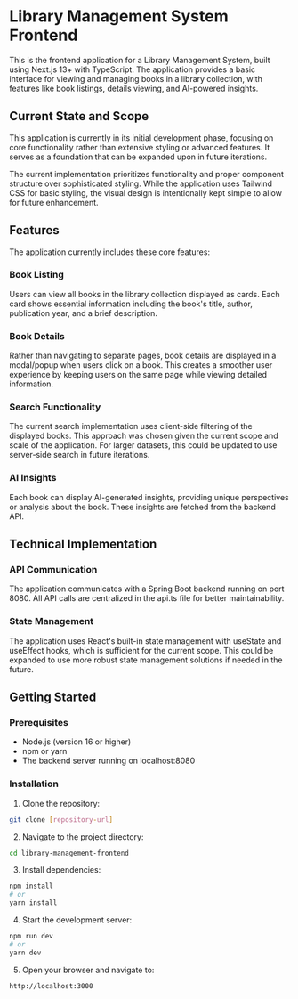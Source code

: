 # Library Management System Frontend

This is the frontend application for a Library Management System, built using Next.js 13+ with TypeScript. The application provides a basic interface for viewing and managing books in a library collection, with features like book listings, details viewing, and AI-powered insights.

## Current State and Scope

This application is currently in its initial development phase, focusing on core functionality rather than extensive styling or advanced features. It serves as a foundation that can be expanded upon in future iterations.

The current implementation prioritizes functionality and proper component structure over sophisticated styling. While the application uses Tailwind CSS for basic styling, the visual design is intentionally kept simple to allow for future enhancement.

## Features

The application currently includes these core features:

### Book Listing
Users can view all books in the library collection displayed as cards. Each card shows essential information including the book's title, author, publication year, and a brief description.

### Book Details
Rather than navigating to separate pages, book details are displayed in a modal/popup when users click on a book. This creates a smoother user experience by keeping users on the same page while viewing detailed information.

### Search Functionality
The current search implementation uses client-side filtering of the displayed books. This approach was chosen given the current scope and scale of the application. For larger datasets, this could be updated to use server-side search in future iterations.

### AI Insights
Each book can display AI-generated insights, providing unique perspectives or analysis about the book. These insights are fetched from the backend API.

## Technical Implementation

### API Communication
The application communicates with a Spring Boot backend running on port 8080. All API calls are centralized in the api.ts file for better maintainability.

### State Management
The application uses React's built-in state management with useState and useEffect hooks, which is sufficient for the current scope. This could be expanded to use more robust state management solutions if needed in the future.

## Getting Started

### Prerequisites
- Node.js (version 16 or higher)
- npm or yarn
- The backend server running on localhost:8080

### Installation

1. Clone the repository:
```bash
git clone [repository-url]
```

2. Navigate to the project directory:
```bash
cd library-management-frontend
```

3. Install dependencies:
```bash
npm install
# or
yarn install
```

4. Start the development server:
```bash
npm run dev
# or
yarn dev
```

5. Open your browser and navigate to:
```
http://localhost:3000
```
